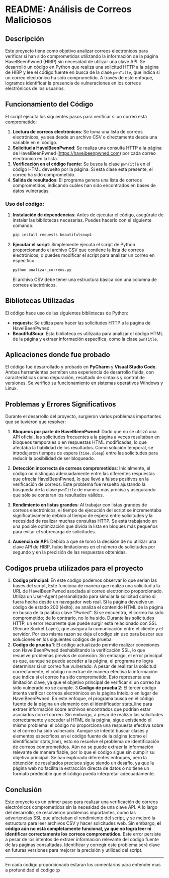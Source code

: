 # README: Análisis de Correos Maliciosos

## Descripción

Este proyecto tiene como objetivo analizar correos electrónicos para verificar si han sido comprometidos utilizando la información de la página HaveIBeenPwned (HIBP) sin necesidad de utilizar una clave API. Se desarrolló un código en Python que realiza una solicitud HTTP a la página de HIBP y lee el código fuente en busca de la clase `pwnTitle`, que indica si un correo electrónico ha sido comprometido. A través de este enfoque, logramos identificar la presencia de vulneraciones en los correos electrónicos de los usuarios.

## Funcionamiento del Código

El script ejecuta los siguientes pasos para verificar si un correo está comprometido:

1. **Lectura de correos electrónicos**: Se toma una lista de correos electrónicos, ya sea desde un archivo CSV o directamente desde una variable en el código.
2. **Solicitud a HaveIBeenPwned**: Se realiza una consulta HTTP a la página de HaveIBeenPwned (https://haveibeenpwned.com) por cada correo electrónico en la lista.
3. **Verificación en el código fuente**: Se busca la clase `pwnTitle` en el código HTML devuelto por la página. Si esta clase está presente, el correo ha sido comprometido.
4. **Salida de resultados**: El programa genera una lista de correos comprometidos, indicando cuáles han sido encontrados en bases de datos vulneradas.

### Uso del código:

1. **Instalación de dependencias**: 
   Antes de ejecutar el código, asegúrate de instalar las bibliotecas necesarias. Puedes hacerlo con el siguiente comando:
   ```bash
   pip install requests beautifulsoup4
   ```

2. **Ejecutar el script**:
   Simplemente ejecuta el script de Python proporcionando el archivo CSV que contiene la lista de correos electrónicos, o puedes modificar el script para analizar un correo en específico. 

   ```bash
   python analizar_correos.py
   ```

   El archivo CSV debe tener una estructura básica con una columna de correos electrónicos.

## Bibliotecas Utilizadas

El código hace uso de las siguientes bibliotecas de Python:

- **requests**: Se utiliza para hacer las solicitudes HTTP a la página de HaveIBeenPwned.
- **BeautifulSoup**: Esta biblioteca es utilizada para analizar el código HTML de la página y extraer información específica, como la clase `pwnTitle`.

## Aplicaciones donde fue probado

El código fue desarrollado y probado en **PyCharm** y **Visual Studio Code**. Ambas herramientas permiten una experiencia de desarrollo fluida, con características como depuración, resaltado de sintaxis y control de versiones. Se verificó su funcionamiento en sistemas operativos Windows y Linux.

## Problemas y Errores Significativos

Durante el desarrollo del proyecto, surgieron varios problemas importantes que se tuvieron que resolver:

1. **Bloqueos por parte de HaveIBeenPwned**: Dado que no se utilizó una API oficial, las solicitudes frecuentes a la página a veces resultaban en bloqueos temporales o en respuestas HTML modificadas, lo que afectaba la fiabilidad de los resultados. Como solución temporal, se introdujeron tiempos de espera (`time.sleep`) entre las solicitudes para reducir la posibilidad de ser bloqueado.

2. **Detección incorrecta de correos comprometidos**: Inicialmente, el código no distinguía adecuadamente entre las diferentes respuestas que ofrecía HaveIBeenPwned, lo que llevó a falsos positivos en la verificación de correos. Este problema fue resuelto ajustando la búsqueda de la clase `pwnTitle` de manera más precisa y asegurando que sólo se contaran los resultados válidos.

3. **Rendimiento en listas grandes**: Al trabajar con listas grandes de correos electrónicos, el tiempo de ejecución del script se incrementaba significativamente debido al tiempo de espera entre solicitudes y la necesidad de realizar muchas consultas HTTP. Se está trabajando en una posible optimización que divida la lista en bloques más pequeños para evitar el sobrecarga de solicitudes.

4. **Ausencia de API**: Debido a que se tomó la decisión de no utilizar una clave API de HIBP, hubo limitaciones en el número de solicitudes por segundo y en la precisión de las respuestas obtenidas.

## Codigos prueba utilizados para el proyecto
1. **Codigo principal**:
		En este codigo podemos observar lo que serian las bases del script, Este funciona de manera que realiza una solicitud a la URL de HaveIBeenPwned asociada al correo electrónico proporcionado. Utiliza un User-Agent personalizado para simular la solicitud como si fuera hecha desde un navegador web real. Si la página devuelve un código de estado 200 (éxito), se analiza el contenido HTML de la página en busca de la palabra clave "Pwned". Si se encuentra, el correo ha sido comprometido; de lo contrario, no lo ha sido. 
		Durante las solicitudes HTTP, un error recurrente que puede surgir está relacionado con SSL (Secure Socket Layer), que asegura la comunicación entre el cliente y el servidor. Por eso misma razon se deja el codigo sin uso para buscar sus soluciones en los siguientes codigos de prueba
2. **Codigo de prueba 1**: 
		El código actualizado permite realizar conexiones con HaveIBeenPwned deshabilitando la verificación SSL, lo que resuelve problemas previos de conexión. Sin embargo, el error principal es que, aunque se puede acceder a la página, el programa no logra determinar si un correo fue vulnerado. A pesar de realizar la solicitud correctamente, el código no extrae de manera efectiva la información que indica si el correo ha sido comprometido. Esto representa una limitación clave, ya que el objetivo principal de verificar si un correo ha sido vulnerado no se cumple.
3.**Codigo de prueba 2**:
		El tercer código intenta verificar correos electrónicos en la página Intelx.io en lugar de HaveIBeenPwned. En este enfoque, el programa busca en el código fuente de la página un elemento con el identificador stats_line para extraer información sobre archivos encontrados que podrían estar asociados con el correo. Sin embargo, a pesar de realizar las solicitudes correctamente y acceder al HTML de la página, sigue existiendo el mismo problema: el código no proporciona una respuesta efectiva sobre si el correo ha sido vulnerado.
		Aunque se intentó buscar clases y elementos específicos en el código fuente de la página (como el identificador stats_line), esto no resuelve el problema de identificación de correos comprometidos. Aún no se puede extraer la información relevante de manera fiable, por lo que el código sigue sin cumplir su objetivo principal.
		Se han explorado diferentes enfoques, pero la obtención de resultados precisos sigue siendo un desafío, ya que la página web no facilita la extracción directa de datos o no tiene un formato predecible que el código pueda interpretar adecuadamente.


## Conclusión

Este proyecto es un primer paso para realizar una verificación de correos electrónicos comprometidos sin la necesidad de una clave API. A lo largo del desarrollo, se resolvieron problemas importantes, como las advertencias SSL que afectaban el rendimiento del script, y se mejoró la estructura para leer archivos CSV y hacer solicitudes web. Sin embargo, **el código aún no está completamente funcional, ya que no logra leer ni identificar correctamente los correos comprometidos.** Este error persiste a pesar de los intentos de extraer información relevante del código fuente de las páginas consultadas. Identificar y corregir este problema será clave en futuras versiones para mejorar la precisión y utilidad del script.

---

En cada codigo proporcionado estaran los comentarios para entender mas a profundidad el codigo :p
